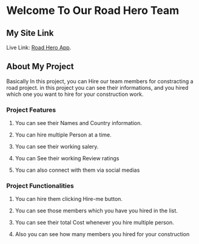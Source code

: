 # Welcome To Our Road Hero Team

## My Site Link 
Live Link: [Road Hero App](https://romantic-shannon-6d7d56.netlify.app/).

## About My Project

Basically In this project, you can Hire our  team members for constracting a road project. in this project you can see their informations, and you hired which one you want to hire for your construction work. 


### Project Features
1. You can see their Names and Country information.

2. You can hire multiple Person at a time.

3. You can see their working salery.

4. You can See their working Review ratings

5. You can also connect with them via social medias


### Project Functionalities
1. You can hire them clicking Hire-me button.

2. You can see those members which you have you hired in the list.

3. You can see their total Cost whenever you hire multiple person.

4. Also you can see how many members you hired for your construction

